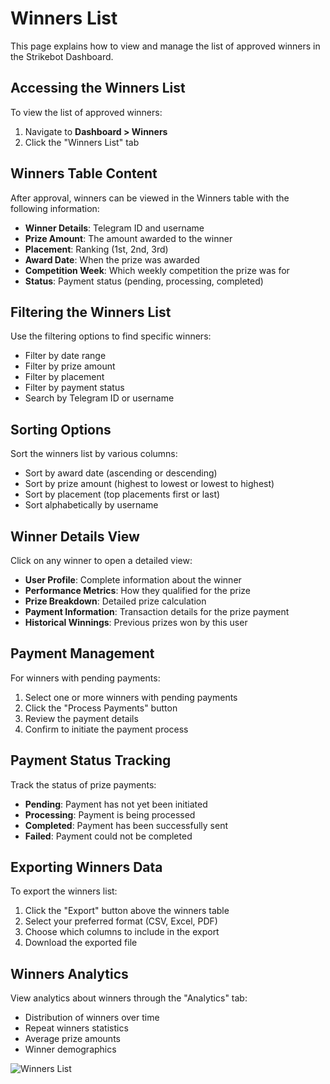 # Winners List

This page explains how to view and manage the list of approved winners in the Strikebot Dashboard.

## Accessing the Winners List

To view the list of approved winners:

1. Navigate to **Dashboard > Winners**
2. Click the "Winners List" tab

## Winners Table Content

After approval, winners can be viewed in the Winners table with the following information:

- **Winner Details**: Telegram ID and username
- **Prize Amount**: The amount awarded to the winner
- **Placement**: Ranking (1st, 2nd, 3rd)
- **Award Date**: When the prize was awarded
- **Competition Week**: Which weekly competition the prize was for
- **Status**: Payment status (pending, processing, completed)

## Filtering the Winners List

Use the filtering options to find specific winners:

- Filter by date range
- Filter by prize amount
- Filter by placement
- Filter by payment status
- Search by Telegram ID or username

## Sorting Options

Sort the winners list by various columns:

- Sort by award date (ascending or descending)
- Sort by prize amount (highest to lowest or lowest to highest)
- Sort by placement (top placements first or last)
- Sort alphabetically by username

## Winner Details View

Click on any winner to open a detailed view:

- **User Profile**: Complete information about the winner
- **Performance Metrics**: How they qualified for the prize
- **Prize Breakdown**: Detailed prize calculation
- **Payment Information**: Transaction details for the prize payment
- **Historical Winnings**: Previous prizes won by this user

## Payment Management

For winners with pending payments:

1. Select one or more winners with pending payments
2. Click the "Process Payments" button
3. Review the payment details
4. Confirm to initiate the payment process

## Payment Status Tracking

Track the status of prize payments:

- **Pending**: Payment has not yet been initiated
- **Processing**: Payment is being processed
- **Completed**: Payment has been successfully sent
- **Failed**: Payment could not be completed

## Exporting Winners Data

To export the winners list:

1. Click the "Export" button above the winners table
2. Select your preferred format (CSV, Excel, PDF)
3. Choose which columns to include in the export
4. Download the exported file

## Winners Analytics

View analytics about winners through the "Analytics" tab:

- Distribution of winners over time
- Repeat winners statistics
- Average prize amounts
- Winner demographics

![Winners List](../assets/images/winners-list.png)
